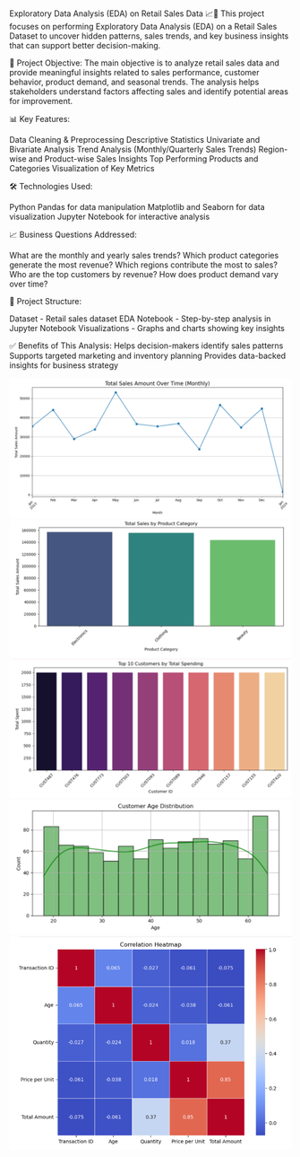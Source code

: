 Exploratory Data Analysis (EDA) on Retail Sales Data 📈🛒
This project focuses on performing Exploratory Data Analysis (EDA) on a Retail Sales Dataset to uncover hidden patterns, sales trends, and key business insights that can support better decision-making.

📌 Project Objective:
The main objective is to analyze retail sales data and provide meaningful insights related to sales performance, customer behavior, product demand, and seasonal trends. The analysis helps stakeholders understand factors affecting sales and identify potential areas for improvement.

📊 Key Features:

Data Cleaning & Preprocessing
Descriptive Statistics
Univariate and Bivariate Analysis
Trend Analysis (Monthly/Quarterly Sales Trends)
Region-wise and Product-wise Sales Insights
Top Performing Products and Categories
Visualization of Key Metrics

🛠️ Technologies Used:

Python
Pandas for data manipulation
Matplotlib and Seaborn for data visualization
Jupyter Notebook for interactive analysis

📈 Business Questions Addressed:

What are the monthly and yearly sales trends?
Which product categories generate the most revenue?
Which regions contribute the most to sales?
Who are the top customers by revenue?
How does product demand vary over time?

📂 Project Structure:

Dataset - Retail sales dataset
EDA Notebook - Step-by-step analysis in Jupyter Notebook
Visualizations - Graphs and charts showing key insights

✅ Benefits of This Analysis:
Helps decision-makers identify sales patterns
Supports targeted marketing and inventory planning
Provides data-backed insights for business strategy

![Visualization](https://github.com/parshvia050703/Exploratory-Data-Analysis-EDA-on-Retail-Sales-Data/blob/main/Screenshot%202025-07-02%20203415.png)
![Visualization](https://github.com/parshvia050703/Exploratory-Data-Analysis-EDA-on-Retail-Sales-Data/blob/main/Screenshot%202025-07-02%20203455.png)
![Visualization](https://github.com/parshvia050703/Exploratory-Data-Analysis-EDA-on-Retail-Sales-Data/blob/main/Screenshot%202025-07-02%20203517.png)
![Visualization](https://github.com/parshvia050703/Exploratory-Data-Analysis-EDA-on-Retail-Sales-Data/blob/main/Screenshot%202025-07-02%20203533.png)
![Visualization](https://github.com/parshvia050703/Exploratory-Data-Analysis-EDA-on-Retail-Sales-Data/blob/main/Screenshot%202025-07-02%20203553.png)
